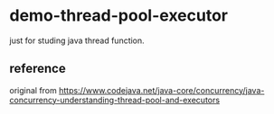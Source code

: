 # demo-thread-pool-executor

just for studing java thread function.

## reference

original from https://www.codejava.net/java-core/concurrency/java-concurrency-understanding-thread-pool-and-executors